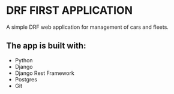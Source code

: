 # DRF FIRST APPLICATION

A simple DRF web application for management of cars and fleets.

## The app is built with:
* Python
* Django
* Django Rest Framework
* Postgres
* Git